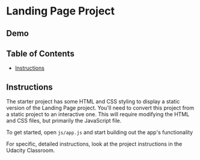 # Landing Page Project

## Demo

## Table of Contents

* [Instructions](#instructions)

## Instructions

The starter project has some HTML and CSS styling to display a static version of the Landing Page project.
 You'll need to convert this project from a static project to an interactive one.
 This will require modifying the HTML and CSS files, but primarily the JavaScript file.

To get started, open `js/app.js` and start building out the app's functionality

For specific, detailed instructions, look at the project instructions in the Udacity Classroom.
